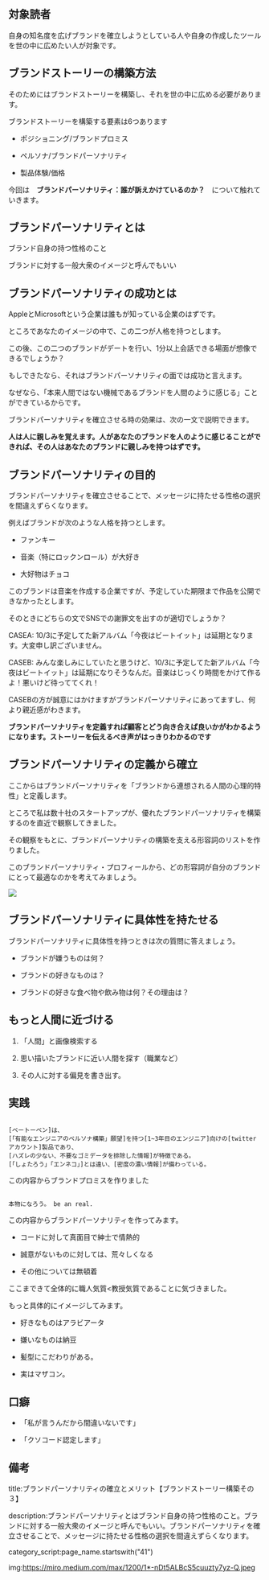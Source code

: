 



## 対象読者

自身の知名度を広げブランドを確立しようとしている人や自身の作成したツールを世の中に広めたい人が対象です。


## ブランドストーリーの構築方法

そのためにはブランドストーリーを構築し、それを世の中に広める必要があります。

ブランドストーリーを構築する要素は6つあります

- ポジショニング/ブランドプロミス

- ペルソナ/ブランドパーソナリティ

- 製品体験/価格

今回は　**ブランドパーソナリティ：誰が訴えかけているのか？**　について触れていきます。


## ブランドパーソナリティとは

ブランド自身の持つ性格のこと

ブランドに対する一般大衆のイメージと呼んでもいい


## ブランドパーソナリティの成功とは

AppleとMicrosoftという企業は誰もが知っている企業のはずです。

ところであなたのイメージの中で、この二つが人格を持つとします。

この後、この二つのブランドがデートを行い、1分以上会話できる場面が想像できるでしょうか？

もしできたなら、それはブランドパーソナリティの面では成功と言えます。


なぜなら、「本来人間ではない機械であるブランドを人間のように感じる」ことができているからです。

ブランドパーソナリティを確立させる時の効果は、次の一文で説明できます。

**人は人に親しみを覚えます。人があなたのブランドを人のように感じることができれば、その人はあなたのブランドに親しみを持つはずです。**




## ブランドパーソナリティの目的

ブランドパーソナリティを確立させることで、メッセージに持たせる性格の選択を間違えずらくなります。

例えばブランドが次のような人格を持つとします。

- ファンキー

- 音楽（特にロックンロール）が大好き

- 大好物はチョコ

このブランドは音楽を作成する企業ですが、予定していた期限まで作品を公開できなかったとします。

そのときにどちらの文でSNSでの謝罪文を出すのが適切でしょうか？

CASEA: 10/3に予定してた新アルバム「今夜はビートイット」は延期となります。大変申し訳ございません。

CASEB: みんな楽しみにしていたと思うけど、10/3に予定してた新アルバム「今夜はビートイット」は延期になりそうなんだ。音楽はじっくり時間をかけて作るよ！悪いけど待っててくれ！

CASEBの方が誠意にはかけますがブランドパーソナリティにあってますし、何より親近感がわきます。

**ブランドパーソナリティを定義すれば顧客とどう向き合えば良いかがわかるようになります。ストーリーを伝えるべき声がはっきりわかるのです**


## ブランドパーソナリティの定義から確立

ここからはブランドパーソナリティを「ブランドから連想される人間の心理的特性」と定義します。

ところで私は数十社のスタートアップが、優れたブランドパーソナリティを構築するのを直近で観察してきました。

その観察をもとに、ブランドパーソナリティの構築を支える形容詞のリストを作りました。

このブランドパーソナリティ・プロフィールから、どの形容詞が自分のブランドにとって最適なのかを考えてみましょう。

<img src="https://blog.btrax.com/jp/files/2020/09/brandPersonality_image_parsonality.jpg">


## ブランドパーソナリティに具体性を持たせる

ブランドパーソナリティに具体性を持つときは次の質問に答えましょう。

- ブランドが嫌うものは何？

- ブランドの好きなものは？

- ブランドの好きな食べ物や飲み物は何？その理由は？


## もっと人間に近づける

1. 「人間」と画像検索する

2. 思い描いたブランドに近い人間を探す（職業など）

3. その人に対する偏見を書き出す。


## 実践

<pre><code>
[ベートーベン]は、
[「有能なエンジニアのペルソナ構築」願望]を持つ[1~3年目のエンジニア]向けの[twitterアカウント]製品であり、
[ハズレの少ない、不要なゴミデータを排除した情報]が特徴である。
[「しょたろう」「エンネコ」]とは違い、[密度の濃い情報]が備わっている。
</code></pre>

この内容からブランドプロミスを作りました

<pre><code>
本物になろう。 be an real.
</code></pre>

この内容からブランドパーソナリティを作ってみます。

- コードに対して真面目で紳士で情熱的

- 誠意がないものに対しては、荒々しくなる

- その他については無頓着

ここまできて全体的に職人気質<教授気質であることに気づきました。

もっと具体的にイメージしてみます。

- 好きなものはアラビアータ

- 嫌いなものは納豆

- 髪型にこだわりがある。

- 実はマザコン。



## 口癖

- 「私が言うんだから間違いないです」

- 「クソコード認定します」






## 備考

title:ブランドパーソナリティの確立とメリット【ブランドストーリー構築その３】

description:ブランドパーソナリティとはブランド自身の持つ性格のこと。ブランドに対する一般大衆のイメージと呼んでもいい。ブランドパーソナリティを確立させることで、メッセージに持たせる性格の選択を間違えずらくなります。

category_script:page_name.startswith("41")

img:https://miro.medium.com/max/1200/1*-nDt5ALBcS5cuuzty7yz-Q.jpeg

